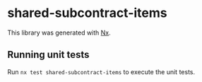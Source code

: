 # shared-subcontract-items

This library was generated with [Nx](https://nx.dev).

## Running unit tests

Run `nx test shared-subcontract-items` to execute the unit tests.
